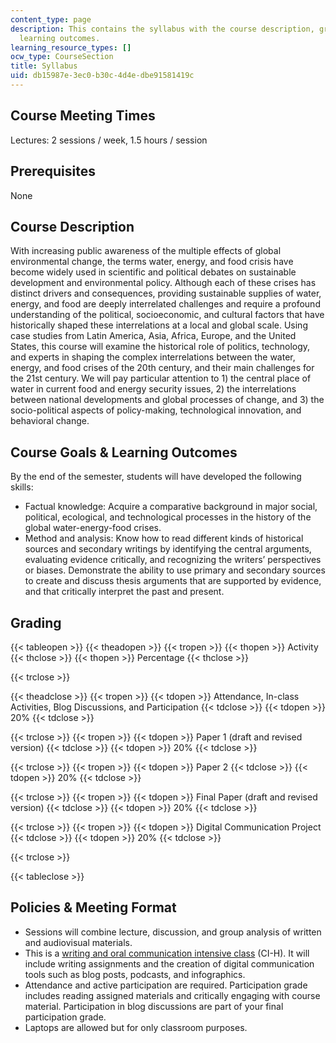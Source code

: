 ```yaml
---
content_type: page
description: This contains the syllabus with the course description, grading, and
  learning outcomes.
learning_resource_types: []
ocw_type: CourseSection
title: Syllabus
uid: db15987e-3ec0-b30c-4d4e-dbe91581419c
---
```


Course Meeting Times
--------------------

Lectures: 2 sessions / week, 1.5 hours / session

Prerequisites
-------------

None

Course Description
------------------

With increasing public awareness of the multiple effects of global environmental change, the terms water, energy, and food crisis have become widely used in scientific and political debates on sustainable development and environmental policy. Although each of these crises has distinct drivers and consequences, providing sustainable supplies of water, energy, and food are deeply interrelated challenges and require a profound understanding of the political, socioeconomic, and cultural factors that have historically shaped these interrelations at a local and global scale. Using case studies from Latin America, Asia, Africa, Europe, and the United States, this course will examine the historical role of politics, technology, and experts in shaping the complex interrelations between the water, energy, and food crises of the 20th century, and their main challenges for the 21st century. We will pay particular attention to 1) the central place of water in current food and energy security issues, 2) the interrelations between national developments and global processes of change, and 3) the socio-political aspects of policy-making, technological innovation, and behavioral change.

Course Goals & Learning Outcomes
--------------------------------

By the end of the semester, students will have developed the following skills:

*   Factual knowledge: Acquire a comparative background in major social, political, ecological, and technological processes in the history of the global water-energy-food crises.
*   Method and analysis: Know how to read different kinds of historical sources and secondary writings by identifying the central arguments, evaluating evidence critically, and recognizing the writers’ perspectives or biases. Demonstrate the ability to use primary and secondary sources to create and discuss thesis arguments that are supported by evidence, and that critically interpret the past and present.

Grading
-------

{{< tableopen >}}
{{< theadopen >}}
{{< tropen >}}
{{< thopen >}}
Activity
{{< thclose >}}
{{< thopen >}}
Percentage
{{< thclose >}}

{{< trclose >}}

{{< theadclose >}}
{{< tropen >}}
{{< tdopen >}}
Attendance, In-class Activities, Blog Discussions, and Participation
{{< tdclose >}}
{{< tdopen >}}
20%
{{< tdclose >}}

{{< trclose >}}
{{< tropen >}}
{{< tdopen >}}
Paper 1 (draft and revised version)
{{< tdclose >}}
{{< tdopen >}}
20%
{{< tdclose >}}

{{< trclose >}}
{{< tropen >}}
{{< tdopen >}}
Paper 2
{{< tdclose >}}
{{< tdopen >}}
20%
{{< tdclose >}}

{{< trclose >}}
{{< tropen >}}
{{< tdopen >}}
Final Paper (draft and revised version)
{{< tdclose >}}
{{< tdopen >}}
20%
{{< tdclose >}}

{{< trclose >}}
{{< tropen >}}
{{< tdopen >}}
Digital Communication Project
{{< tdclose >}}
{{< tdopen >}}
20%
{{< tdclose >}}

{{< trclose >}}

{{< tableclose >}}

Policies & Meeting Format
-------------------------

*   Sessions will combine lecture, discussion, and group analysis of written and audiovisual materials.
*   This is a [writing and oral communication intensive class](http://web.mit.edu/commreq/cih.html) (CI-H). It will include writing assignments and the creation of digital communication tools such as blog posts, podcasts, and infographics.
*   Attendance and active participation are required. Participation grade includes reading assigned materials and critically engaging with course material. Participation in blog discussions are part of your final participation grade.
*   Laptops are allowed but for only classroom purposes.